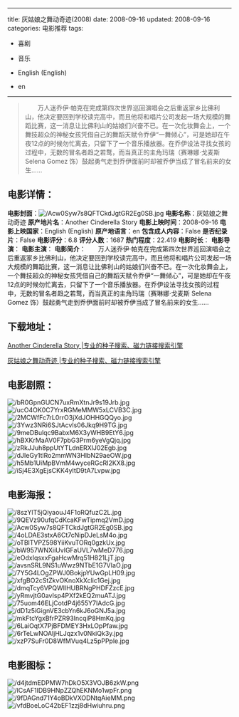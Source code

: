 
---
title: 灰姑娘之舞动奇迹(2008)
date: 2008-09-16
updated: 2008-09-16
categories: 电影推荐
tags:
- 喜剧
- 音乐

- English (English)
- en
---


> 　　万人迷乔伊·帕克在完成第四次世界巡回演唱会之后重返家乡比佛利山，他决定要回到学校读完高中，而且他将和唱片公司发起一场大规模的舞蹈比赛，这一消息让比佛利山的姑娘们兴奋不已。在一次化妆舞会上，一个舞技超众的神秘女孩凭借自己的舞蹈天赋令乔伊“一舞倾心”，可是她却在午夜12点的时候勿忙离去，只留下了一个音乐播放器。在乔伊设法寻找女孩的过程中，无数的冒名者趋之若鹜，而当真正的主角玛瑞（赛琳娜·戈麦斯 Selena Gomez 饰）鼓起勇气走到乔伊面前时却被乔伊当成了冒名前来的女生……

## **电影详情**：

**电影封面**：<img src="https://image.tmdb.org/t/p/w200/Acw0Syw7s8QFTCkdJgtGR2Eg0SB.jpg" alt="/Acw0Syw7s8QFTCkdJgtGR2Eg0SB.jpg" title="/Acw0Syw7s8QFTCkdJgtGR2Eg0SB.jpg">
**电影名称**：灰姑娘之舞动奇迹
**原产地片名**：Another Cinderella Story
**电影上映时间**：2008-09-16
**电影上映国家**：English (English)
**原产地语言**：en
**包含成人内容**：False
**是否纪录片**：False
**电影评分**：6.8
**评分人数**：1687
**热门程度**：22.419
**电影时长**：
**电影导演**：
**电影主演**：
**电影简介**：　　万人迷乔伊·帕克在完成第四次世界巡回演唱会之后重返家乡比佛利山，他决定要回到学校读完高中，而且他将和唱片公司发起一场大规模的舞蹈比赛，这一消息让比佛利山的姑娘们兴奋不已。在一次化妆舞会上，一个舞技超众的神秘女孩凭借自己的舞蹈天赋令乔伊“一舞倾心”，可是她却在午夜12点的时候勿忙离去，只留下了一个音乐播放器。在乔伊设法寻找女孩的过程中，无数的冒名者趋之若鹜，而当真正的主角玛瑞（赛琳娜·戈麦斯 Selena Gomez 饰）鼓起勇气走到乔伊面前时却被乔伊当成了冒名前来的女生……

## **下载地址**：
[Another Cinderella Story |专业的种子搜索、磁力链接搜索引擎](https://movie.amd794.com:2083/?search=Another%20Cinderella%20Story&ordering=&mode=match_phrase&page_size=10&page=1)

[灰姑娘之舞动奇迹 |专业的种子搜索、磁力链接搜索引擎](https://movie.amd794.com:2083/?search=%E7%81%B0%E5%A7%91%E5%A8%98%E4%B9%8B%E8%88%9E%E5%8A%A8%E5%A5%87%E8%BF%B9&ordering=&mode=match_phrase&page_size=10&page=1)
 

## **电影剧照**：
<img src="https://image.tmdb.org/t/p/original/bR0GpnGUCN7uxRmXtnJr9s19Jrb.jpg" alt="/bR0GpnGUCN7uxRmXtnJr9s19Jrb.jpg" title="/bR0GpnGUCN7uxRmXtnJr9s19Jrb.jpg"><img src="https://image.tmdb.org/t/p/original/ucO4OK0C7YrxRGMeMMW5xLCVB3C.jpg" alt="/ucO4OK0C7YrxRGMeMMW5xLCVB3C.jpg" title="/ucO4OK0C7YrxRGMeMMW5xLCVB3C.jpg"><img src="https://image.tmdb.org/t/p/original/2MCWfFc7rL0rrO3jXdJOHHGQQyo.jpg" alt="/2MCWfFc7rL0rrO3jXdJOHHGQQyo.jpg" title="/2MCWfFc7rL0rrO3jXdJOHHGQQyo.jpg"><img src="https://image.tmdb.org/t/p/original/3Ywz3NRi6SJtAcvls06Jkq9H9TG.jpg" alt="/3Ywz3NRi6SJtAcvls06Jkq9H9TG.jpg" title="/3Ywz3NRi6SJtAcvls06Jkq9H9TG.jpg"><img src="https://image.tmdb.org/t/p/original/9meDBulqc9BabxM6X3yWHB9EtY6.jpg" alt="/9meDBulqc9BabxM6X3yWHB9EtY6.jpg" title="/9meDBulqc9BabxM6X3yWHB9EtY6.jpg"><img src="https://image.tmdb.org/t/p/original/hBXKrMaAV0F7pbG3Prm6yeVgQjq.jpg" alt="/hBXKrMaAV0F7pbG3Prm6yeVgQjq.jpg" title="/hBXKrMaAV0F7pbG3Prm6yeVgQjq.jpg"><img src="https://image.tmdb.org/t/p/original/zRkJJuh8ppUtYTLdnERXlJ02Egb.jpg" alt="/zRkJJuh8ppUtYTLdnERXlJ02Egb.jpg" title="/zRkJJuh8ppUtYTLdnERXlJ02Egb.jpg"><img src="https://image.tmdb.org/t/p/original/dJIeGy1tlRo2mmWN3HIbN29aeOW.jpg" alt="/dJIeGy1tlRo2mmWN3HIbN29aeOW.jpg" title="/dJIeGy1tlRo2mmWN3HIbN29aeOW.jpg"><img src="https://image.tmdb.org/t/p/original/h5Mb1UiMpBVmM4wyceRGcRI2KX8.jpg" alt="/h5Mb1UiMpBVmM4wyceRGcRI2KX8.jpg" title="/h5Mb1UiMpBVmM4wyceRGcRI2KX8.jpg"><img src="https://image.tmdb.org/t/p/original/iSj4E3XgEjsCKK4yItD9tA7Lvpw.jpg" alt="/iSj4E3XgEjsCKK4yItD9tA7Lvpw.jpg" title="/iSj4E3XgEjsCKK4yItD9tA7Lvpw.jpg">

## **电影海报**：
<img src="https://image.tmdb.org/t/p/original/8szYlT5jQiyaouJ4F1oRQfuzC2L.jpg" alt="/8szYlT5jQiyaouJ4F1oRQfuzC2L.jpg" title="/8szYlT5jQiyaouJ4F1oRQfuzC2L.jpg"><img src="https://image.tmdb.org/t/p/original/9QEVz90ufqCdKcaKFwTipmq2VmD.jpg" alt="/9QEVz90ufqCdKcaKFwTipmq2VmD.jpg" title="/9QEVz90ufqCdKcaKFwTipmq2VmD.jpg"><img src="https://image.tmdb.org/t/p/original/Acw0Syw7s8QFTCkdJgtGR2Eg0SB.jpg" alt="/Acw0Syw7s8QFTCkdJgtGR2Eg0SB.jpg" title="/Acw0Syw7s8QFTCkdJgtGR2Eg0SB.jpg"><img src="https://image.tmdb.org/t/p/original/4oLDAE3stxA6Ct7cNipDJeLsM4o.jpg" alt="/4oLDAE3stxA6Ct7cNipDJeLsM4o.jpg" title="/4oLDAE3stxA6Ct7cNipDJeLsM4o.jpg"><img src="https://image.tmdb.org/t/p/original/oTBlTVPZ598YiiKvuTORq0gzkUx.jpg" alt="/oTBlTVPZ598YiiKvuTORq0gzkUx.jpg" title="/oTBlTVPZ598YiiKvuTORq0gzkUx.jpg"><img src="https://image.tmdb.org/t/p/original/bW957WNXiiUvIGFaUVL7wMeD776.jpg" alt="/bW957WNXiiUvIGFaUVL7wMeD776.jpg" title="/bW957WNXiiUvIGFaUVL7wMeD776.jpg"><img src="https://image.tmdb.org/t/p/original/eOdxIqsxxFgaHcwMrq51H821LjT.jpg" alt="/eOdxIqsxxFgaHcwMrq51H821LjT.jpg" title="/eOdxIqsxxFgaHcwMrq51H821LjT.jpg"><img src="https://image.tmdb.org/t/p/original/avsnSRL9NS1uWwz9NTbE1G7VIaO.jpg" alt="/avsnSRL9NS1uWwz9NTbE1G7VIaO.jpg" title="/avsnSRL9NS1uWwz9NTbE1G7VIaO.jpg"><img src="https://image.tmdb.org/t/p/original/7Y5G4LOgZPWJ0BokjpYUwGpLH09.jpg" alt="/7Y5G4LOgZPWJ0BokjpYUwGpLH09.jpg" title="/7Y5G4LOgZPWJ0BokjpYUwGpLH09.jpg"><img src="https://image.tmdb.org/t/p/original/xfgBO2cStZkvOKnoXkXclic1Gej.jpg" alt="/xfgBO2cStZkvOKnoXkXclic1Gej.jpg" title="/xfgBO2cStZkvOKnoXkXclic1Gej.jpg"><img src="https://image.tmdb.org/t/p/original/dmqTcy6VPQWIlHUBRNgPHDFZzcE.jpg" alt="/dmqTcy6VPQWIlHUBRNgPHDFZzcE.jpg" title="/dmqTcy6VPQWIlHUBRNgPHDFZzcE.jpg"><img src="https://image.tmdb.org/t/p/original/yRmvjtG0avIsp4PXf2kEQ2muATJ.jpg" alt="/yRmvjtG0avIsp4PXf2kEQ2muATJ.jpg" title="/yRmvjtG0avIsp4PXf2kEQ2muATJ.jpg"><img src="https://image.tmdb.org/t/p/original/75uom46ELjCotdP4j655Y7IAdcG.jpg" alt="/75uom46ELjCotdP4j655Y7IAdcG.jpg" title="/75uom46ELjCotdP4j655Y7IAdcG.jpg"><img src="https://image.tmdb.org/t/p/original/dD1z5iGignVE3cbYn6kJ6oGNJ5a.jpg" alt="/dD1z5iGignVE3cbYn6kJ6oGNJ5a.jpg" title="/dD1z5iGignVE3cbYn6kJ6oGNJ5a.jpg"><img src="https://image.tmdb.org/t/p/original/mkFtcYgxBfrPZR93IncqiP8HmKq.jpg" alt="/mkFtcYgxBfrPZR93IncqiP8HmKq.jpg" title="/mkFtcYgxBfrPZR93IncqiP8HmKq.jpg"><img src="https://image.tmdb.org/t/p/original/6LaiOqtX7PjBFDMEY3HxLOpPfaw.jpg" alt="/6LaiOqtX7PjBFDMEY3HxLOpPfaw.jpg" title="/6LaiOqtX7PjBFDMEY3HxLOpPfaw.jpg"><img src="https://image.tmdb.org/t/p/original/6rTeLwNOAljHLJqzx1v0NkiQk3y.jpg" alt="/6rTeLwNOAljHLJqzx1v0NkiQk3y.jpg" title="/6rTeLwNOAljHLJqzx1v0NkiQk3y.jpg"><img src="https://image.tmdb.org/t/p/original/xzP7SuFr0D8WfMVuq4Lz5pPPple.jpg" alt="/xzP7SuFr0D8WfMVuq4Lz5pPPple.jpg" title="/xzP7SuFr0D8WfMVuq4Lz5pPPple.jpg">

## **电影图标**：
<img src="https://image.tmdb.org/t/p/original/d4jtdmEDPMW7hDkO5X3VOJB6zkW.png" alt="/d4jtdmEDPMW7hDkO5X3VOJB6zkW.png" title="/d4jtdmEDPMW7hDkO5X3VOJB6zkW.png"><img src="https://image.tmdb.org/t/p/original/lCsAF1IDB9HNpZZQhEKNMo1wpFr.png" alt="/lCsAF1IDB9HNpZZQhEKNMo1wpFr.png" title="/lCsAF1IDB9HNpZZQhEKNMo1wpFr.png"><img src="https://image.tmdb.org/t/p/original/9fDAGnd71Y4oBDkVXODNtqAieMM.png" alt="/9fDAGnd71Y4oBDkVXODNtqAieMM.png" title="/9fDAGnd71Y4oBDkVXODNtqAieMM.png"><img src="https://image.tmdb.org/t/p/original/vfdBoeLoC42bEF1zzj8dHwiuhru.png" alt="/vfdBoeLoC42bEF1zzj8dHwiuhru.png" title="/vfdBoeLoC42bEF1zzj8dHwiuhru.png">
